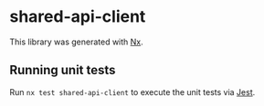 # shared-api-client

This library was generated with [Nx](https://nx.dev).

## Running unit tests

Run `nx test shared-api-client` to execute the unit tests via [Jest](https://jestjs.io).
